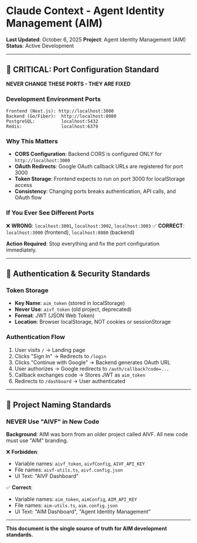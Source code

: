 # Claude Context - Agent Identity Management (AIM)

**Last Updated**: October 6, 2025
**Project**: Agent Identity Management (AIM)
**Status**: Active Development

---

## 🚨 CRITICAL: Port Configuration Standard

**NEVER CHANGE THESE PORTS - THEY ARE FIXED**

### Development Environment Ports

```
Frontend (Next.js): http://localhost:3000
Backend (Go/Fiber):  http://localhost:8080
PostgreSQL:          localhost:5432
Redis:               localhost:6379
```

### Why This Matters

- **CORS Configuration**: Backend CORS is configured ONLY for `http://localhost:3000`
- **OAuth Redirects**: Google OAuth callback URLs are registered for port 3000
- **Token Storage**: Frontend expects to run on port 3000 for localStorage access
- **Consistency**: Changing ports breaks authentication, API calls, and OAuth flow

### If You Ever See Different Ports

❌ **WRONG**: `localhost:3001`, `localhost:3002`, `localhost:3003`
✅ **CORRECT**: `localhost:3000` (frontend), `localhost:8080` (backend)

**Action Required**: Stop everything and fix the port configuration immediately.

---

## 🔑 Authentication & Security Standards

### Token Storage

- **Key Name**: `aim_token` (stored in localStorage)
- **Never Use**: `aivf_token` (old project, deprecated)
- **Format**: JWT (JSON Web Token)
- **Location**: Browser localStorage, NOT cookies or sessionStorage

### Authentication Flow

1. User visits `/` → Landing page
2. Clicks "Sign In" → Redirects to `/login`
3. Clicks "Continue with Google" → Backend generates OAuth URL
4. User authorizes → Google redirects to `/auth/callback?code=...`
5. Callback exchanges code → Stores JWT as `aim_token`
6. Redirects to `/dashboard` → User authenticated

---

## 🚫 Project Naming Standards

### NEVER Use "AIVF" in New Code

**Background**: AIM was born from an older project called AIVF. All new code must use "AIM" branding.

❌ **Forbidden**:
- Variable names: `aivf_token`, `aivfConfig`, `AIVF_API_KEY`
- File names: `aivf-utils.ts`, `aivf.config.json`
- UI Text: "AIVF Dashboard"

✅ **Correct**:
- Variable names: `aim_token`, `aimConfig`, `AIM_API_KEY`
- File names: `aim-utils.ts`, `aim.config.json`
- UI Text: "AIM Dashboard", "Agent Identity Management"

---

**This document is the single source of truth for AIM development standards.**
